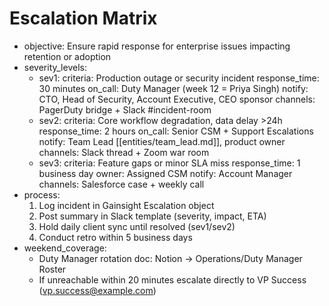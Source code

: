 # Escalation Matrix
- objective: Ensure rapid response for enterprise issues impacting retention or adoption
- severity_levels:
  - sev1:
      criteria: Production outage or security incident
      response_time: 30 minutes
      on_call: Duty Manager (week 12 = Priya Singh)
      notify: CTO, Head of Security, Account Executive, CEO sponsor
      channels: PagerDuty bridge + Slack #incident-room
  - sev2:
      criteria: Core workflow degradation, data delay >24h
      response_time: 2 hours
      on_call: Senior CSM + Support Escalations
      notify: Team Lead [[entities/team_lead.md]], product owner
      channels: Slack thread + Zoom war room
  - sev3:
      criteria: Feature gaps or minor SLA miss
      response_time: 1 business day
      owner: Assigned CSM
      notify: Account Manager
      channels: Salesforce case + weekly call
- process:
  1. Log incident in Gainsight Escalation object
  2. Post summary in Slack template (severity, impact, ETA)
  3. Hold daily client sync until resolved (sev1/sev2)
  4. Conduct retro within 5 business days
- weekend_coverage:
  - Duty Manager rotation doc: Notion → Operations/Duty Manager Roster
  - If unreachable within 20 minutes escalate directly to VP Success (vp.success@example.com)
